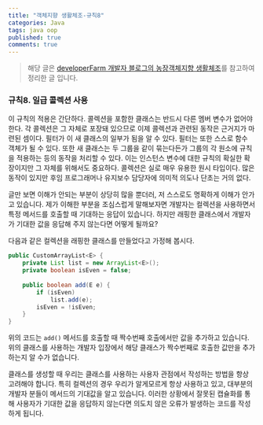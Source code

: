 ```yaml
---
title: "객체지향 생활체조-규칙8"
categories: Java
tags: java oop
published: true
comments: true
---
```


>해당 글은 [developerFarm 개발자 블로그의 농장객체지향 생활체조](https://developerfarm.wordpress.com/2012/02/03/object_calisthenics_summary)를 참고하여 정리한 글 입니다.

### 규칙8. 일급 콜렉션 사용

이 규칙의 적용은 간단하다. 콜렉션을 포함한 클래스는 반드시 다른 멤버 변수가 없어야 한다. 각 콜렉션은 그 자체로 포장돼 있으므로 이제 콜렉션과 관련된 동작은 근거지가 마련된 셈이다. 필터가 이 새 클래스의 일부가 됨을 알 수 있다. 필터는 또한 스스로 함수 객체가 될 수 있다. 또한 새 클래스는 두 그룹을 같이 묶는다든가 그룹의 각 원소에 규칙을 적용하는 등의 동작을 처리할 수 있다. 이는 인스턴스 변수에 대한 규칙의 확실한 확장이지만 그 자체를 위해서도 중요하다. 콜렉션은 실로 매우 유용한 원시 타입이다. 많은 동작이 있지만 후임 프로그래머나 유지보수 담당자에 의미적 의도나 단초는 거의 없다.

글만 보면 이해가 안되는 부분이 상당히 많을 뿐더러, 저 스스로도 명확하게 이해가 안가고 있습니다. 제가 이해한 부분을 조심스럽게 말해보자면 개발자는 컬렉션을 사용하면서 특정 메서드를 호출할 때 기대하는 응답이 있습니다. 하지만 래핑한 클래스에서 개발자가 기대한 값을 응답해 주지 않는다면 어떻게 될까요?

다음과 같은 컬렉션을 래핑한 클래스를 만들었다고 가정해 봅시다.

```java
public CustomArrayList<E> {
    private List list = new ArrayList<E>();
    private boolean isEven = false;
    
    public boolean add(E e) {
        if (isEven)
        	list.add(e);
        isEven = !isEven;
    }
}
```

위의 코드는 `add()` 메서드를 호출할 때 짝수번째 호출에서만 값을 추가하고 있습니다. 위의 클래스를 사용하는 개발자 입장에서 해당 클래스가 짝수번째로 호출한 값만을 추가하는지 알 수가 없습니다.

클래스를 생성할 때 우리는 클래스를 사용하는 사용자 관점에서 작성하는 방법을 항상 고려해야 합니다. 특히 컬렉션의 경우 우리가 알게모르게 항상 사용하고 있고, 대부분의 개발자 분들이 메서드의 기대값을 알고 있습니다. 이러한 상황에서 잘못된 캡슐화를 통해 사용자가 기대한 값을 응답하지 않는다면 의도치 않은 오류가 발생하는 코드를 작성하게 됩니다.

